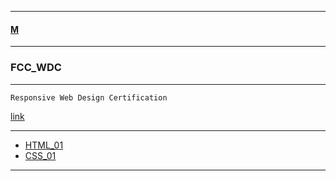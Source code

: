 
---

#### [M](https://github.com/ttltrk/TTT/blob/master/menu.md)

---

### FCC_WDC

---

```
Responsive Web Design Certification
```

[link](https://www.freecodecamp.org/learn/2022/responsive-web-design/)

---

- [HTML_01](https://github.com/ttltrk/TTT/tree/master/HTML/FCC_WDC/HTML_01.md)
- [CSS_01](https://github.com/ttltrk/TTT/tree/master/HTML/FCC_WDC/CSS_01.md)

---
